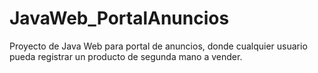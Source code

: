 # JavaWeb_PortalAnuncios

Proyecto de Java Web para portal de anuncios, donde cualquier usuario pueda registrar un 
                   producto de segunda mano a vender.

